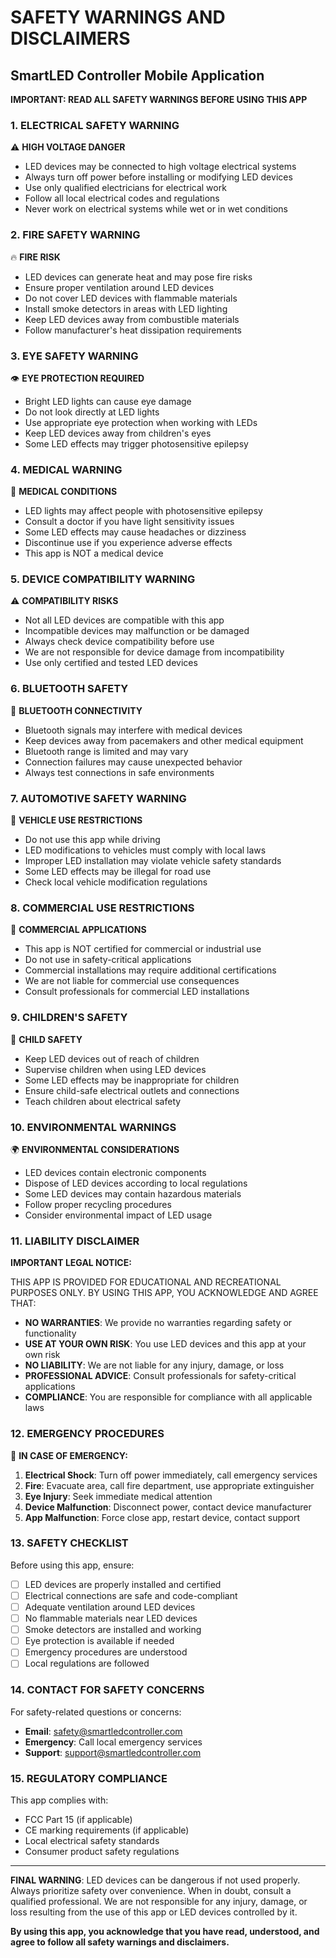 # SAFETY WARNINGS AND DISCLAIMERS
## SmartLED Controller Mobile Application

**IMPORTANT: READ ALL SAFETY WARNINGS BEFORE USING THIS APP**

### 1. ELECTRICAL SAFETY WARNING

⚠️ **HIGH VOLTAGE DANGER**
- LED devices may be connected to high voltage electrical systems
- Always turn off power before installing or modifying LED devices
- Use only qualified electricians for electrical work
- Follow all local electrical codes and regulations
- Never work on electrical systems while wet or in wet conditions

### 2. FIRE SAFETY WARNING

🔥 **FIRE RISK**
- LED devices can generate heat and may pose fire risks
- Ensure proper ventilation around LED devices
- Do not cover LED devices with flammable materials
- Install smoke detectors in areas with LED lighting
- Keep LED devices away from combustible materials
- Follow manufacturer's heat dissipation requirements

### 3. EYE SAFETY WARNING

👁️ **EYE PROTECTION REQUIRED**
- Bright LED lights can cause eye damage
- Do not look directly at LED lights
- Use appropriate eye protection when working with LEDs
- Keep LED devices away from children's eyes
- Some LED effects may trigger photosensitive epilepsy

### 4. MEDICAL WARNING

🏥 **MEDICAL CONDITIONS**
- LED lights may affect people with photosensitive epilepsy
- Consult a doctor if you have light sensitivity issues
- Some LED effects may cause headaches or dizziness
- Discontinue use if you experience adverse effects
- This app is NOT a medical device

### 5. DEVICE COMPATIBILITY WARNING

⚠️ **COMPATIBILITY RISKS**
- Not all LED devices are compatible with this app
- Incompatible devices may malfunction or be damaged
- Always check device compatibility before use
- We are not responsible for device damage from incompatibility
- Use only certified and tested LED devices

### 6. BLUETOOTH SAFETY

📶 **BLUETOOTH CONNECTIVITY**
- Bluetooth signals may interfere with medical devices
- Keep devices away from pacemakers and other medical equipment
- Bluetooth range is limited and may vary
- Connection failures may cause unexpected behavior
- Always test connections in safe environments

### 7. AUTOMOTIVE SAFETY WARNING

🚗 **VEHICLE USE RESTRICTIONS**
- Do not use this app while driving
- LED modifications to vehicles must comply with local laws
- Improper LED installation may violate vehicle safety standards
- Some LED effects may be illegal for road use
- Check local vehicle modification regulations

### 8. COMMERCIAL USE RESTRICTIONS

🏢 **COMMERCIAL APPLICATIONS**
- This app is NOT certified for commercial or industrial use
- Do not use in safety-critical applications
- Commercial installations may require additional certifications
- We are not liable for commercial use consequences
- Consult professionals for commercial LED installations

### 9. CHILDREN'S SAFETY

👶 **CHILD SAFETY**
- Keep LED devices out of reach of children
- Supervise children when using LED devices
- Some LED effects may be inappropriate for children
- Ensure child-safe electrical outlets and connections
- Teach children about electrical safety

### 10. ENVIRONMENTAL WARNINGS

🌍 **ENVIRONMENTAL CONSIDERATIONS**
- LED devices contain electronic components
- Dispose of LED devices according to local regulations
- Some LED devices may contain hazardous materials
- Follow proper recycling procedures
- Consider environmental impact of LED usage

### 11. LIABILITY DISCLAIMER

**IMPORTANT LEGAL NOTICE:**

THIS APP IS PROVIDED FOR EDUCATIONAL AND RECREATIONAL PURPOSES ONLY. BY USING THIS APP, YOU ACKNOWLEDGE AND AGREE THAT:

- **NO WARRANTIES**: We provide no warranties regarding safety or functionality
- **USE AT YOUR OWN RISK**: You use LED devices and this app at your own risk
- **NO LIABILITY**: We are not liable for any injury, damage, or loss
- **PROFESSIONAL ADVICE**: Consult professionals for safety-critical applications
- **COMPLIANCE**: You are responsible for compliance with all applicable laws

### 12. EMERGENCY PROCEDURES

🚨 **IN CASE OF EMERGENCY:**
1. **Electrical Shock**: Turn off power immediately, call emergency services
2. **Fire**: Evacuate area, call fire department, use appropriate extinguisher
3. **Eye Injury**: Seek immediate medical attention
4. **Device Malfunction**: Disconnect power, contact device manufacturer
5. **App Malfunction**: Force close app, restart device, contact support

### 13. SAFETY CHECKLIST

Before using this app, ensure:
- [ ] LED devices are properly installed and certified
- [ ] Electrical connections are safe and code-compliant
- [ ] Adequate ventilation around LED devices
- [ ] No flammable materials near LED devices
- [ ] Smoke detectors are installed and working
- [ ] Eye protection is available if needed
- [ ] Emergency procedures are understood
- [ ] Local regulations are followed

### 14. CONTACT FOR SAFETY CONCERNS

For safety-related questions or concerns:
- **Email**: safety@smartledcontroller.com
- **Emergency**: Call local emergency services
- **Support**: support@smartledcontroller.com

### 15. REGULATORY COMPLIANCE

This app complies with:
- FCC Part 15 (if applicable)
- CE marking requirements (if applicable)
- Local electrical safety standards
- Consumer product safety regulations

---

**FINAL WARNING**: LED devices can be dangerous if not used properly. Always prioritize safety over convenience. When in doubt, consult a qualified professional. We are not responsible for any injury, damage, or loss resulting from the use of this app or LED devices controlled by it.

**By using this app, you acknowledge that you have read, understood, and agree to follow all safety warnings and disclaimers.**
